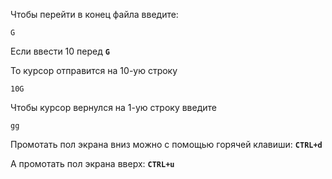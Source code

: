 Чтобы перейти в конец файла введите:

```text
G
```

Если ввести 10 перед **`G`**

То курсор отправится на 10-ую строку

```text
10G
```

Чтобы курсор вернулся на 1-ую строку введите

```text
gg
```

Промотать пол экрана вниз можно с помощью горячей клавиши:
**`CTRL+d`**

А промотать пол экрана вверх:
**`CTRL+u`**